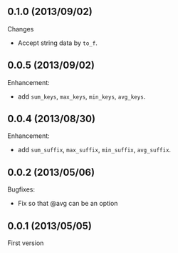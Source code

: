 ## 0.1.0 (2013/09/02)

Changes

- Accept string data by `to_f`.

## 0.0.5 (2013/09/02)

Enhancement:

- add `sum_keys`, `max_keys`, `min_keys`, `avg_keys`.

## 0.0.4 (2013/08/30)

Enhancement:

- add `sum_suffix`, `max_suffix`, `min_suffix`, `avg_suffix`.

## 0.0.2 (2013/05/06)

Bugfixes:

- Fix so that @avg can be an option

## 0.0.1 (2013/05/05)

First version

